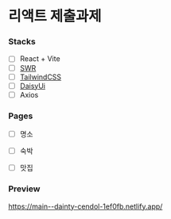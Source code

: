 # 리액트 제출과제


### Stacks

- [ ] React + Vite </br>
- [ ] [SWR](https://swr.vercel.app/ko) </br>
- [ ] [TailwindCSS](https://tailwindcss.com/) </br>
- [ ] [DaisyUi](https://daisyui.com/) </br>
- [ ] Axios

### Pages 

- [ ] 명소 </br>
- [ ] 숙박 </br>
- [ ] 맛집
 

### Preview
  https://main--dainty-cendol-1ef0fb.netlify.app/
